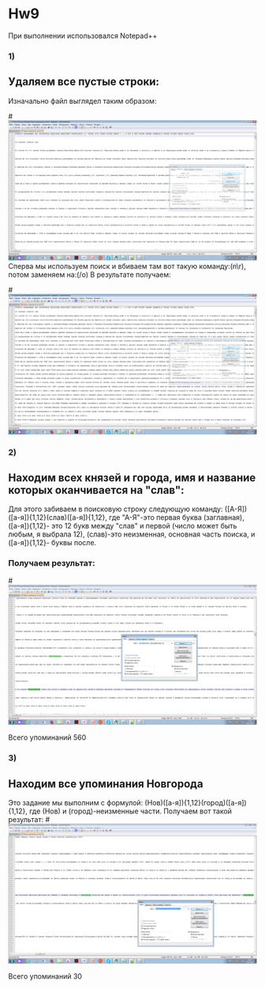 # Hw9
При выполнении использовался Notepad++
### 1)
## Удаляем все пустые строки:
Изначально файл выглядел таким образом:

#![](https://github.com/polyasel/Hw9/blob/master/Безымянный%200.png)
Сперва мы используем поиск и вбиваем там вот такую команду:(n\r), потом заменяем на:(/o)
В результате получаем:

#![](https://github.com/polyasel/Hw9/blob/master/Безымянный.png)

### 2)
## Находим всех князей и города, имя и название которых оканчивается на "слав":
Для этого забиваем в поисковую строку следующую команду: ([А-Я])([а-я]){1,12}(слав)([а-я]){1,12}, где "А-Я"-это первая буква (заглавная), ([а-я]){1,12}- это 12 букв между "слав" и первой (число может быть любым, я выбрала 12), (слав)-это неизменная, основная часть поиска, и ([а-я]){1,12}- буквы после.

### Получаем результат:
#![](https://github.com/polyasel/Hw9/blob/master/Безымянный%202.png)

Всего упоминаний 560

### 3)
## Находим все упоминания Новгорода
Это задание мы выполним с формулой: (Нов)([а-я]){1,12}(город)([а-я]){1,12}, где (Нов) и (город)-неизменные части.
Получаем вот такой результат:
#![](https://github.com/polyasel/Hw9/blob/master/Безымянный%203.png)

Всего упоминаний 30
